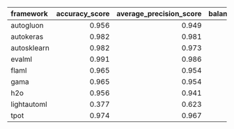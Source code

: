 | framework   |   accuracy_score |   average_precision_score |   balanced_accuracy_score |   cohen_kappa_score |   f1_score_macro |   f1_score_micro |   f1_score_weighted |   matthews_corrcoef |   precision_score |   recall_score |   roc_auc_score | training_time   | test_time   |
|:------------|-----------------:|--------------------------:|--------------------------:|--------------------:|-----------------:|-----------------:|--------------------:|--------------------:|------------------:|---------------:|----------------:|:----------------|:------------|
| autogluon   |            0.956 |                     0.949 |                     0.951 |               0.906 |            0.953 |            0.956 |               0.956 |               0.906 |             0.958 |          0.972 |           0.951 | 00:00:08        | 00:00:00    |
| autokeras   |            0.982 |                     0.981 |                     0.981 |               0.963 |            0.981 |            0.982 |               0.982 |               0.963 |             0.986 |          0.986 |           0.981 | 00:00:05        | 00:00:00    |
| autosklearn |            0.982 |                     0.973 |                     0.977 |               0.962 |            0.981 |            0.982 |               0.982 |               0.963 |             0.973 |          1     |           0.977 | 00:11:18        | 00:00:00    |
| evalml      |            0.991 |                     0.986 |                     0.988 |               0.981 |            0.991 |            0.991 |               0.991 |               0.981 |             0.986 |          1     |           0.988 | 00:10:01        | 00:00:00    |
| flaml       |            0.965 |                     0.954 |                     0.958 |               0.925 |            0.962 |            0.965 |               0.965 |               0.925 |             0.959 |          0.986 |           0.958 | 00:10:00        | 00:00:00    |
| gama        |            0.965 |                     0.954 |                     0.958 |               0.925 |            0.962 |            0.965 |               0.965 |               0.925 |             0.959 |          0.986 |           0.958 | 00:08:59        | 00:00:00    |
| h2o         |            0.956 |                     0.941 |                     0.946 |               0.905 |            0.953 |            0.956 |               0.956 |               0.907 |             0.946 |          0.986 |           0.946 | 00:09:59        | 00:00:00    |
| lightautoml |            0.377 |                     0.623 |                     0.5   |               0     |            0.274 |            0.377 |               0.207 |               0     |             0     |          0     |           0.5   | 00:00:13        | 00:00:00    |
| tpot        |            0.974 |                     0.967 |                     0.97  |               0.944 |            0.972 |            0.974 |               0.974 |               0.944 |             0.972 |          0.986 |           0.97  | 00:10:00        | 00:00:00    |